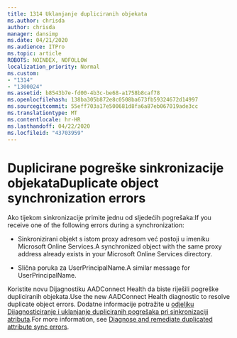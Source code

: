 ```yaml
---
title: 1314 Uklanjanje dupliciranih objekata
ms.author: chrisda
author: chrisda
manager: dansimp
ms.date: 04/21/2020
ms.audience: ITPro
ms.topic: article
ROBOTS: NOINDEX, NOFOLLOW
localization_priority: Normal
ms.custom:
- "1314"
- "1300024"
ms.assetid: b8543b7e-fd00-4b3c-be68-a1758b8caf78
ms.openlocfilehash: 138ba305b872e8c0508ba673fb59324672d14997
ms.sourcegitcommit: 55eff703a17e500681d8fa6a87eb067019ade3cc
ms.translationtype: MT
ms.contentlocale: hr-HR
ms.lasthandoff: 04/22/2020
ms.locfileid: "43703959"
---
```

# <a name="duplicate-object-synchronization-errors"></a><span data-ttu-id="75127-102">Duplicirane pogreške sinkronizacije objekata</span><span class="sxs-lookup"><span data-stu-id="75127-102">Duplicate object synchronization errors</span></span>

<span data-ttu-id="75127-103">Ako tijekom sinkronizacije primite jednu od sljedećih pogrešaka:</span><span class="sxs-lookup"><span data-stu-id="75127-103">If you receive one of the following errors during a synchronization:</span></span>

- <span data-ttu-id="75127-104">Sinkronizirani objekt s istom proxy adresom već postoji u imeniku Microsoft Online Services.</span><span class="sxs-lookup"><span data-stu-id="75127-104">A synchronized object with the same proxy address already exists in your Microsoft Online Services directory.</span></span>

- <span data-ttu-id="75127-105">Slična poruka za UserPrincipalName.</span><span class="sxs-lookup"><span data-stu-id="75127-105">A similar message for UserPrincipalName.</span></span>

<span data-ttu-id="75127-106">Koristite novu Dijagnostiku AADConnect Health da biste riješili pogreške dupliciranih objekata.</span><span class="sxs-lookup"><span data-stu-id="75127-106">Use the new AADConnect Health diagnostic to resolve duplicate object errors.</span></span> <span data-ttu-id="75127-107">Dodatne informacije potražite u [odjeljku Dijagnosticiranje i uklanjanje dupliciranih pogrešaka pri sinkronizaciji atributa](https://docs.microsoft.com/azure/active-directory/hybrid/how-to-connect-health-diagnose-sync-errors).</span><span class="sxs-lookup"><span data-stu-id="75127-107">For more information, see [Diagnose and remediate duplicated attribute sync errors](https://docs.microsoft.com/azure/active-directory/hybrid/how-to-connect-health-diagnose-sync-errors).</span></span>
